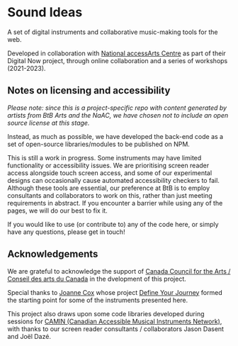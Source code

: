 # Sound Ideas

A set of digital instruments and collaborative music-making tools for the web.

Developed in collaboration with [National accessArts Centre](https://accessarts.ca/) as part of their Digital Now project, through online collaboration and a series of workshops (2021-2023).

## Notes on licensing and accessibility

*Please note: since this is a project-specific repo with content generated by artists from BtB Arts and the NaAC, we have chosen not to include an open source license at this stage.*

Instead, as much as possible, we have developed the back-end code as a set of open-source libraries/modules to be published on NPM.

This is still a work in progress.  Some instruments may have limited functionality or accessibility issues. We are prioritising screen reader access alongside touch screen access, and some of our experimental designs can occasionally cause automated accessibility checkers to fail.  Although these tools are essential, our preference at BtB is to employ consultants and collaborators to work on this, rather than just meeting requirements in abstract.  If you encounter a barrier while using any of the pages, we will do our best to fix it.

If you would like to use (or contribute to) any of the code here, or simply have any questions, please get in touch!

## Acknowledgements

We are grateful to acknowledge the support of [Canada Council for the Arts / Conseil des arts du Canada](https://canadacouncil.ca/) in the dvelopment of this project.

Special thanks to [Joanne Cox](https://cello.joannesonia.live/) whose project [Define Your Journey](https://blurringtheboundaries.org/dyj/) formed the starting point for some of the instruments presented here.

This project also draws upon some code libraries developed during sessions for [CAMIN (Canadian Accessible Musical Instruments Network)](https://camin.network/), with thanks to our screen reader consultants / collaborators Jason Dasent and Joël Dazé.
